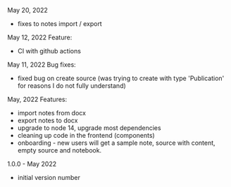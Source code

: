 May 20, 2022
- fixes to notes import / export


May 12, 2022
Feature:
- CI with github actions

May 11, 2022
Bug fixes:
- fixed bug on create source (was trying to create with type 'Publication' for reasons I do not fully understand)

May, 2022
Features:
- import notes from docx
- export notes to docx
- upgrade to node 14, upgrade most dependencies
- cleaning up code in the frontend (components)
- onboarding - new users will get a sample note, source with content, empty source and notebook. 

1.0.0 - May 2022

- initial version number 